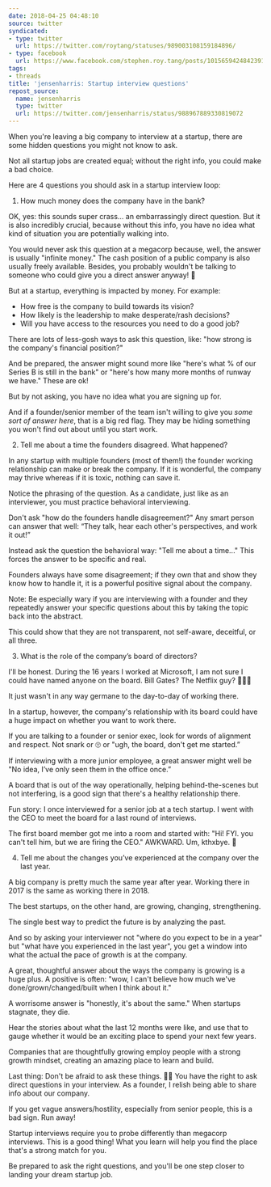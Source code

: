 ```yaml
---
date: 2018-04-25 04:48:10
source: twitter
syndicated:
- type: twitter
  url: https://twitter.com/roytang/statuses/989003108159184896/
- type: facebook
  url: https://www.facebook.com/stephen.roy.tang/posts/10156594248423912
tags:
- threads
title: 'jensenharris: Startup interview questions'
repost_source:
  name: jensenharris
  type: twitter
  url: https://twitter.com/jensenharris/status/988967889330819072
---
```



When you're leaving a big company to interview at a startup, there are some hidden questions you might not know to ask.

Not all startup jobs are created equal; without the right info, you could make a bad choice.

Here are 4 questions you should ask in a startup interview loop:

1) How much money does the company have in the bank?

OK, yes: this sounds super crass... an embarrassingly direct question. But it is also incredibly crucial, because without this info, you have no idea what kind of situation you are potentially walking into.

You would never ask this question at a megacorp because, well, the answer is usually "infinite money." The cash position of a public company is also usually freely available. Besides, you probably wouldn't be talking to someone who could give you a direct answer anyway! 🤑

But at a startup, everything is impacted by money. For example:

- How free is the company to build towards its vision?
- How likely is the leadership to make desperate/rash decisions?
- Will you have access to the resources you need to do a good job?
  
There are lots of less-gosh ways to ask this question, like: "how strong is the company's financial position?"

And be prepared, the answer might sound more like "here's what % of our Series B is still in the bank" or "here's how many more months of runway we have." These are ok!

But by not asking, you have no idea what you are signing up for.

And if a founder/senior member of the team isn't willing to give you *some sort of answer here*, that is a big red flag. They may be hiding something you won't find out about until you start work.

2) Tell me about a time the founders disagreed. What happened?

In any startup with multiple founders (most of them!) the founder working relationship can make or break the company. If it is wonderful, the company may thrive whereas if it is toxic, nothing can save it.

Notice the phrasing of the question. As a candidate, just like as an interviewer, you must practice behavioral interviewing.

Don't ask "how do the founders handle disagreement?" Any smart person can answer that well: “They talk, hear each other's perspectives, and work it out!”

Instead ask the question the behavioral way: "Tell me about a time..." This forces the answer to be specific and real.

Founders always have some disagreement; if they own that and show they know how to handle it, it is a powerful positive signal about the company.

Note: Be especially wary if you are interviewing with a founder and they repeatedly answer your specific questions about this by taking the topic back into the abstract.

This could show that they are not transparent, not self-aware, deceitful, or all three.

3) What is the role of the company’s board of directors?

I'll be honest. During the 16 years I worked at Microsoft, I am not sure I could have named anyone on the board. Bill Gates? The Netflix guy? 🤷🏼‍♂️

It just wasn't in any way germane to the day-to-day of working there.

In a startup, however, the company's relationship with its board could have a huge impact on whether you want to work there.

If you are talking to a founder or senior exec, look for words of alignment and respect. Not snark or 🙄 or "ugh, the board, don't get me started.”

If interviewing with a more junior employee, a great answer might well be "No idea, I’ve only seen them in the office once.”

A board that is out of the way operationally, helping behind-the-scenes but not interfering, is a good sign that there's a healthy relationship there.

Fun story: I once interviewed for a senior job at a tech startup. I went with the CEO to meet the board for a last round of interviews.

The first board member got me into a room and started with: "Hi! FYI. you can't tell him, but we are firing the CEO." AWKWARD. Um, kthxbye. 🛫

4) Tell me about the changes you’ve experienced at the company over the last year.

A big company is pretty much the same year after year. Working there in 2017 is the same as working there in 2018.

The best startups, on the other hand, are growing, changing, strengthening.

The single best way to predict the future is by analyzing the past.

And so by asking your interviewer not "where do you expect to be in a year" but "what have you experienced in the last year", you get a window into what the actual the pace of growth is at the company.

A great, thoughtful answer about the ways the company is growing is a huge plus. A positive is often: "wow, I can't believe how much we've done/grown/changed/built when I think about it."

A worrisome answer is "honestly, it's about the same." When startups stagnate, they die.

Hear the stories about what the last 12 months were like, and use that to gauge whether it would be an exciting place to spend your next few years.

Companies that are thoughtfully growing employ people with a strong growth mindset, creating an amazing place to learn and build.

Last thing: Don't be afraid to ask these things. 💪🏼 You have the right to ask direct questions in your interview. As a founder, I relish being able to share info about our company.

If you get vague answers/hostility, especially from senior people, this is a bad sign. Run away!

Startup interviews require you to probe differently than megacorp interviews. This is a good thing! What you learn will help you find the place that's a strong match for you.

Be prepared to ask the right questions, and you'll be one step closer to landing your dream startup job.
